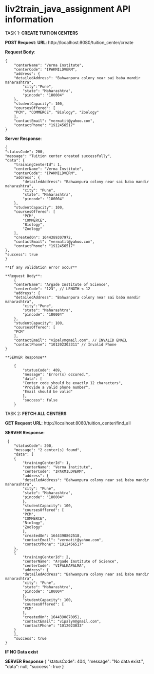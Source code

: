 # liv2train_java_assignment API information


TASK 1: **CREATE TUITION CENTERS**

  **POST Request**: 
  **URL**: http://localhost:8080/tuition_center/create
  
  **Request Body**:
 	
	{
	    "centerName": "Verma Institute",
		"centerCode": "IPAKMILDVERM",
		"address": {
		"detailedAddress": "Bahwanpura colony near sai baba mandir maharashtra",
		    "city":"Pune",
		    "state": "Maharashtra",
		    "pincode": "180004"
	    },
		"studentCapacity": 100,
		"coursesOffered": [
		"PCM", "COMMERCE", "Biology", "Zoology"
	    ],
		"contactEmail": "vermatit@yahoo.com",
		"contactPhone": "1912456517"
	}
  
  **Server Response**:
  
    {
    "statusCode": 200,
    "message": "Tuition center created successfully",
    "data": {
        "trainingCenterId": 1,
        "centerName": "Verma Institute",
        "centerCode": "IPAKMILDVERM",
        "address": {
            "detailedAddress": "Bahwanpura colony near sai baba mandir maharashtra",
            "city": "Pune",
            "state": "Maharashtra",
            "pincode": "180004"
        },
        "studentCapacity": 100,
        "coursesOffered": [
            "PCM",
            "COMMERCE",
            "Biology",
            "Zoology"
        ],
        "createdOn": 1644389307972,
        "contactEmail": "vermatit@yahoo.com",
        "contactPhone": "1912456517"
    },
    "success": true
    }
    
    **If any validation error occur**
    
    **Request Body**:
    	{
	    "centerName": "Argade Institute of Science",
		"centerCode": "123", // LENGTH < 12
		"address": {
		"detailedAddress": "Bahwanpura colony near sai baba mandir maharashtra",
		    "city":"Pune",
		    "state": "Maharashtra",
		    "pincode": "180004"
	    },
		"studentCapacity": 100,
		"coursesOffered": [
		"PCM"
	    ],
		"contactEmail": "vipalymgmail.com", // INVALID EMAIL
		"contactPhone": "101202303311" // Invalid Phone
	}
	
	**SERVER Response**
	
		{
		    "statusCode": 409,
		    "message": "Error(s) occured.",
		    "data": [
			"Center code should be exactly 12 characters",
			"Provide a valid phone number",
			"Email should be valid"
		    ],
		    "success": false
		}
    
    
 TASK 2: **FETCH ALL CENTERS**
 
 **GET Request**
 **URL**: http://localhost:8080/tuition_center/find_all
 
 **SERVER Response**:
 
	 {
	    "statusCode": 200,
	    "message": "2 center(s) found",
	    "data": [
		{
		    "trainingCenterId": 1,
		    "centerName": "Verma Institute",
		    "centerCode": "IPAKMILDVERM",
		    "address": {
			"detailedAddress": "Bahwanpura colony near sai baba mandir maharashtra",
			"city": "Pune",
			"state": "Maharashtra",
			"pincode": "180004"
		    },
		    "studentCapacity": 100,
		    "coursesOffered": [
			"PCM",
			"COMMERCE",
			"Biology",
			"Zoology"
		    ],
		    "createdOn": 1644390862518,
		    "contactEmail": "vermatit@yahoo.com",
		    "contactPhone": "1912456517"
		},
		{
		    "trainingCenterId": 2,
		    "centerName": "Argade Institute of Science",
		    "centerCode": "VIPALKAPALMA",
		    "address": {
			"detailedAddress": "Bahwanpura colony near sai baba mandir maharashtra",
			"city": "Pune",
			"state": "Maharashtra",
			"pincode": "180004"
		    },
		    "studentCapacity": 100,
		    "coursesOffered": [
			"PCM"
		    ],
		    "createdOn": 1644390878951,
		    "contactEmail": "vipalym@gmail.com",
		    "contactPhone": "1012023033"
		}
	    ],
	    "success": true
	}

**IF NO Data exist**
	
   **SERVER Response**
		{
		    "statusCode": 404,
		    "message": "No data exist.",
		    "data": null,
		    "success": true
		}
